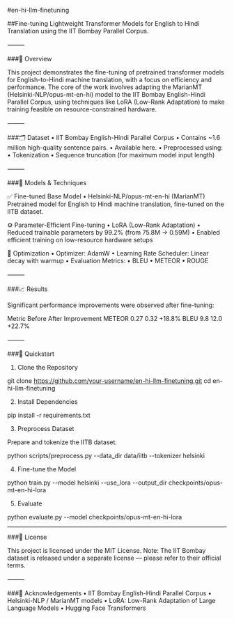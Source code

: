 #en-hi-llm-finetuning

##Fine-tuning Lightweight Transformer Models for English to Hindi Translation using the IIT Bombay Parallel Corpus.

⸻

###📌 Overview

This project demonstrates the fine-tuning of pretrained transformer models for English-to-Hindi machine translation, with a focus on efficiency and performance. The core of the work involves adapting the MarianMT (Helsinki-NLP/opus-mt-en-hi) model to the IIT Bombay English-Hindi Parallel Corpus, using techniques like LoRA (Low-Rank Adaptation) to make training feasible on resource-constrained hardware.

⸻

###🗂️ Dataset
	•	IIT Bombay English-Hindi Parallel Corpus
	•	Contains ~1.6 million high-quality sentence pairs.
	•	Available here.
	•	Preprocessed using:
	•	Tokenization
	•	Sequence truncation (for maximum model input length)

⸻

###🧠 Models & Techniques

✅ Fine-tuned Base Model
	•	Helsinki-NLP/opus-mt-en-hi (MarianMT)
Pretrained model for English to Hindi machine translation, fine-tuned on the IITB dataset.

⚙️ Parameter-Efficient Fine-tuning
	•	LoRA (Low-Rank Adaptation)
	•	Reduced trainable parameters by 99.2% (from 75.8M → 0.59M)
	•	Enabled efficient training on low-resource hardware setups

🧪 Optimization
	•	Optimizer: AdamW
	•	Learning Rate Scheduler: Linear decay with warmup
	•	Evaluation Metrics:
	•	BLEU
	•	METEOR
	•	ROUGE

⸻

###📈 Results

Significant performance improvements were observed after fine-tuning:

Metric	Before	After	Improvement
METEOR	0.27	0.32	+18.8%
BLEU	9.8	12.0	+22.7%


⸻

###🚀 Quickstart

1. Clone the Repository

git clone https://github.com/your-username/en-hi-llm-finetuning.git
cd en-hi-llm-finetuning

2. Install Dependencies

pip install -r requirements.txt

3. Preprocess Dataset

Prepare and tokenize the IITB dataset.

python scripts/preprocess.py --data_dir data/iitb --tokenizer helsinki

4. Fine-tune the Model

python train.py --model helsinki --use_lora --output_dir checkpoints/opus-mt-en-hi-lora

5. Evaluate

python evaluate.py --model checkpoints/opus-mt-en-hi-lora

-----------

###📄 License

This project is licensed under the MIT License.
Note: The IIT Bombay dataset is released under a separate license — please refer to their official terms.

⸻

###🙌 Acknowledgements
	•	IIT Bombay English-Hindi Parallel Corpus
	•	Helsinki-NLP / MarianMT models
	•	LoRA: Low-Rank Adaptation of Large Language Models
	•	Hugging Face Transformers
